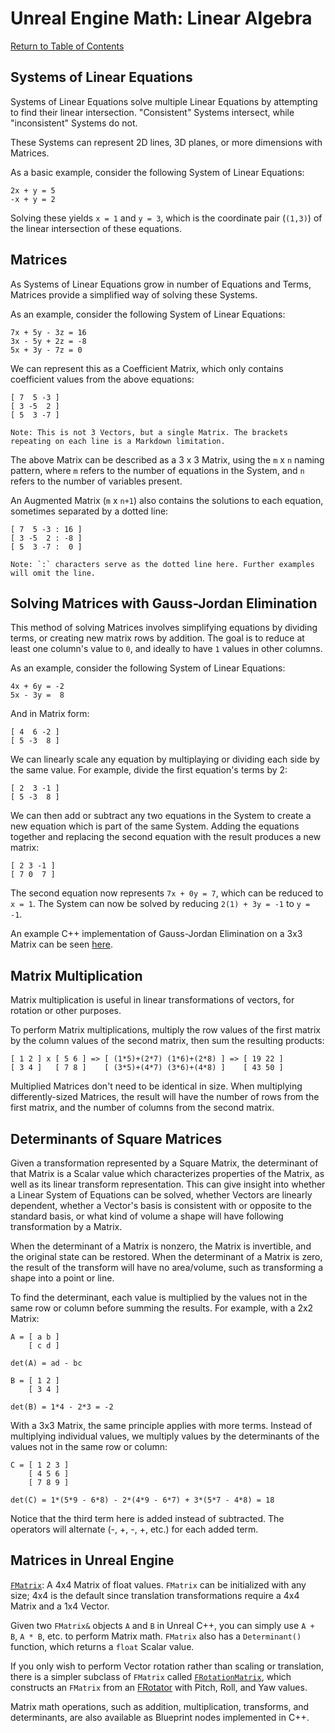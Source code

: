 # Unreal Engine Math: Linear Algebra

[Return to Table of Contents](README.md)

## Systems of Linear Equations

Systems of Linear Equations solve multiple Linear Equations by attempting to find their linear intersection. "Consistent" Systems intersect, while "inconsistent" Systems do not.

These Systems can represent 2D lines, 3D planes, or more dimensions with Matrices.

As a basic example, consider the following System of Linear Equations:

```text
2x + y = 5
-x + y = 2
```

Solving these yields `x = 1` and `y = 3`, which is the coordinate pair (`(1,3)`) of the linear intersection of these equations.

## Matrices

As Systems of Linear Equations grow in number of Equations and Terms, Matrices provide a simplified way of solving these Systems.

As an example, consider the following System of Linear Equations:

```text
7x + 5y - 3z = 16
3x - 5y + 2z = -8
5x + 3y - 7z = 0
```

We can represent this as a Coefficient Matrix, which only contains coefficient values from the above equations:

```text
[ 7  5 -3 ]
[ 3 -5  2 ]
[ 5  3 -7 ]

Note: This is not 3 Vectors, but a single Matrix. The brackets repeating on each line is a Markdown limitation.
```

The above Matrix can be described as a 3 x 3 Matrix, using the `m` x `n` naming pattern, where `m` refers to the number of equations in the System, and `n` refers to the number of variables present.

An Augmented Matrix (`m` x `n+1`) also contains the solutions to each equation, sometimes separated by a dotted line:

```text
[ 7  5 -3 : 16 ]
[ 3 -5  2 : -8 ]
[ 5  3 -7 :  0 ]

Note: `:` characters serve as the dotted line here. Further examples will omit the line.
```

## Solving Matrices with Gauss-Jordan Elimination

This method of solving Matrices involves simplifying equations by dividing terms, or creating new matrix rows by addition. The goal is to reduce at least one column's value to `0`, and ideally to have `1` values in other columns.

As an example, consider the following System of Linear Equations:

```text
4x + 6y = -2
5x - 3y =  8
```

And in Matrix form:

```text
[ 4  6 -2 ]
[ 5 -3  8 ]
```

We can linearly scale any equation by multiplaying or dividing each side by the same value. For example, divide the first equation's terms by 2:

```text
[ 2  3 -1 ]
[ 5 -3  8 ]
```

We can then add or subtract any two equations in the System to create a new equation which is part of the same System. Adding the equations together and replacing the second equation with the result produces a new matrix:

```text
[ 2 3 -1 ]
[ 7 0  7 ]
```

The second equation now represents `7x + 0y = 7`, which can be reduced to `x = 1`. The System can now be solved by reducing `2(1) + 3y = -1` to `y = -1`.

An example C++ implementation of Gauss-Jordan Elimination on a 3x3 Matrix can be seen [here](Source/GaussJordanElimination/GaussJordanElimination.cpp).

## Matrix Multiplication

Matrix multiplication is useful in linear transformations of vectors, for rotation or other purposes.

To perform Matrix multiplications, multiply the row values of the first matrix by the column values of the second matrix, then sum the resulting products:

```
[ 1 2 ] x [ 5 6 ] => [ (1*5)+(2*7) (1*6)+(2*8) ] => [ 19 22 ]
[ 3 4 ]   [ 7 8 ]    [ (3*5)+(4*7) (3*6)+(4*8) ]    [ 43 50 ]
```

Multiplied Matrices don't need to be identical in size. When multiplying differently-sized Matrices, the result will have the number of rows from the first matrix, and the number of columns from the second matrix.

## Determinants of Square Matrices

Given a transformation represented by a Square Matrix, the determinant of that Matrix is a Scalar value which characterizes properties of the Matrix, as well as its linear transform representation. This can give insight into whether a Linear System of Equations can be solved, whether Vectors are linearly dependent, whether a Vector's basis is consistent with or opposite to the standard basis, or what kind of volume a shape will have following transformation by a Matrix.

When the determinant of a Matrix is nonzero, the Matrix is invertible, and the original state can be restored. When the determinant of a Matrix is zero, the result of the transform will have no area/volume, such as transforming a shape into a point or line.

To find the determinant, each value is multiplied by the values not in the same row or column before summing the results. For example, with a 2x2 Matrix:

```text
A = [ a b ]
    [ c d ]

det(A) = ad - bc

B = [ 1 2 ]
    [ 3 4 ]

det(B) = 1*4 - 2*3 = -2
```

With a 3x3 Matrix, the same principle applies with more terms. Instead of multiplying individual values, we multiply values by the determinants of the values not in the same row or column:

```text
C = [ 1 2 3 ]
    [ 4 5 6 ]
    [ 7 8 9 ]

det(C) = 1*(5*9 - 6*8) - 2*(4*9 - 6*7) + 3*(5*7 - 4*8) = 18
```

Notice that the third term here is added instead of subtracted. The operators will alternate (-, +, -, +, etc.) for each added term.

## Matrices in Unreal Engine

[`FMatrix`](https://docs.unrealengine.com/4.27/en-US/API/Runtime/Core/Math/FMatrix/): A 4x4 Matrix of float values. `FMatrix` can be initialized with any size; 4x4 is the default since translation transformations require a 4x4 Matrix and a 1x4 Vector.

Given two `FMatrix&` objects `A` and `B` in Unreal C++, you can simply use `A + B`, `A * B`, etc. to perform Matrix math. `FMatrix` also has a `Determinant()` function, which returns a `float` Scalar value.

If you only wish to perform Vector rotation rather than scaling or translation, there is a simpler subclass of `FMatrix` called [`FRotationMatrix`](https://docs.unrealengine.com/4.27/en-US/API/Runtime/Core/Math/FRotationMatrix/), which constructs an `FMatrix` from an [FRotator](https://docs.unrealengine.com/4.27/en-US/API/Runtime/Core/Math/FRotator/) with Pitch, Roll, and Yaw values.

Matrix math operations, such as addition, multiplication, transforms, and determinants, are also available as Blueprint nodes implemented in C++.